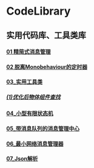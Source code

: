 # CodeLibrary

实用代码库、工具类库
-------
 

####  [01 精简式消息管理](https://github.com/linguoyuan/CodeLibrary/tree/master/01_EventManager)


####  [02 脱离Monobehaviour的定时器](https://github.com/linguoyuan/CodeLibrary/tree/master/02_WaitTimeManager)


####  [03_实用工具类](https://github.com/linguoyuan/CodeLibrary/tree/master/03_ToolsHelper)
  ##### [(1)优化后物体组件查找](https://github.com/linguoyuan/CodeLibrary/blob/master/03_ToolsHelper/FindHelper.cs)
         
         
####  [04_小型有限状态机](https://github.com/linguoyuan/CodeLibrary/tree/master/04_StateMachine)

####  [05_带消息队列的消息管理中心](https://github.com/linguoyuan/CodeLibrary/tree/master/05_EventManagerSystem)
 
####  [06_最小网络消息管理器](https://github.com/linguoyuan/CodeLibrary/tree/master/06_NetEventFrame)
 
####  [07_Json解析](https://github.com/linguoyuan/CodeLibrary/tree/master/07_JsonParser)
 
